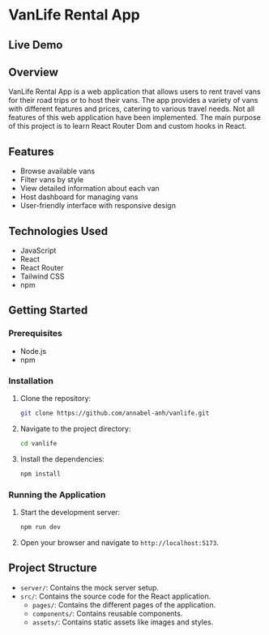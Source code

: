 # VanLife Rental App

## Live Demo

## Overview

VanLife Rental App is a web application that allows users to rent travel vans for their road trips or to host their vans. The app provides a variety of vans with different features and prices, catering to various travel needs. Not all features of this web application have been implemented. The main purpose of this project is to learn React Router Dom and custom hooks in React.

## Features

- Browse available vans
- Filter vans by style
- View detailed information about each van
- Host dashboard for managing vans
- User-friendly interface with responsive design

## Technologies Used

- JavaScript
- React
- React Router
- Tailwind CSS
- npm

## Getting Started

### Prerequisites

- Node.js
- npm

### Installation

1. Clone the repository:
    ```sh
    git clone https://github.com/annabel-anh/vanlife.git
    ```
2. Navigate to the project directory:
    ```sh
    cd vanlife
    ```
3. Install the dependencies:
    ```sh
    npm install
    ```

### Running the Application

1. Start the development server:
    ```sh
    npm run dev
    ```
2. Open your browser and navigate to `http://localhost:5173`.

## Project Structure

- `server/`: Contains the mock server setup.
- `src/`: Contains the source code for the React application.
    - `pages/`: Contains the different pages of the application.
    - `components/`: Contains reusable components.
    - `assets/`: Contains static assets like images and styles.
